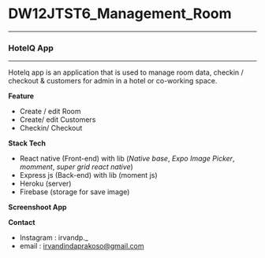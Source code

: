 # DW12JTST6_Management_Room

------------------------------------------------------------------------------
### HotelQ App 
------------------------------------------------------------------------------
Hotelq app is an application that is used to manage room data, checkin / checkout & customers for admin in a hotel or co-working space.

**Feature**
* Create / edit Room 
* Create/ edit Customers
* Checkin/ Checkout

**Stack Tech**
* React native (Front-end) with lib (*Native base*, *Expo Image Picker*, *momment*, *super grid react native*)
* Express js (Back-end) with lib (moment js)
* Heroku (server)
* Firebase (storage for save image)

**Screenshoot App**



**Contact**
* Instagram : irvandp._
* email : irvandindaprakoso@gmail.com
